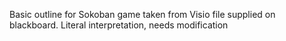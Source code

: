 Basic outline for Sokoban game taken from Visio file supplied on blackboard. 
Literal interpretation, needs modification
